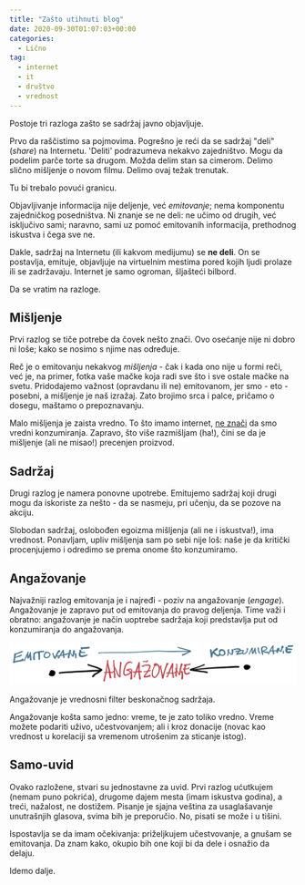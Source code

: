 ```yaml
---
title: "Zašto utihnuti blog"
date: 2020-09-30T01:07:03+00:00
categories:
  - Lično
tag:
  - internet
  - it
  - društvo
  - vrednost
---
```


Postoje tri razloga zašto se sadržaj javno objavljuje.

<!--more-->

Prvo da raščistimo sa pojmovima. Pogrešno je reći da se sadržaj "deli" (_share_) na Internetu. 'Deliti' podrazumeva nekakvo zajedništvo. Mogu da podelim parče torte sa drugom. Možda delim stan sa cimerom. Delimo slično mišljenje o novom filmu. Delimo ovaj težak trenutak.

Tu bi trebalo povući granicu.

Objavljivanje informacija nije deljenje, već _emitovanje_; nema komponentu zajedničkog posedništva. Ni znanje se ne deli: ne učimo od drugih, već isključivo sami; naravno, sami uz pomoć emitovanih informacija, prethodnog iskustva i čega sve ne.

Dakle, sadržaj na Internetu (ili kakvom medijumu) se **ne deli**. On se postavlja, emituje, objavljuje na virtuelnim mestima pored kojih ljudi prolaze ili se zadržavaju. Internet je samo ogroman, šljašteći bilbord.

Da se vratim na razloge.

## Mišljenje

Prvi razlog se tiče potrebe da čovek nešto znači. Ovo osećanje nije ni dobro ni loše; kako se nosimo s njime nas određuje.

Reč je o emitovanju nekakvog _mišljenja_ - čak i kada ono nije u formi reči, već je, na primer, fotka vaše mačke koja radi sve što i sve ostale mačke na svetu. Pridodajemo važnost (opravdanu ili ne) emitovanom, jer smo - eto - posebni, a mišljenje je naš izražaj. Zato brojimo srca i palce, pričamo o dosegu, maštamo o prepoznavanju.

Malo mišljenja je zaista vredno. To što imamo internet, [ne znači](https://oblac.rs/licemerje-narcisoidnosti/) da smo vredni konzumiranja. Zapravo, što više razmišljam (ha!), čini se da je mišljenje (ali ne misao!) precenjen proizvod.

## Sadržaj

Drugi razlog je namera ponovne upotrebe. Emitujemo sadržaj koji drugi mogu da iskoriste za nešto - da se nasmeju, pri učenju, da se pozove na akciju.

Slobodan sadržaj, oslobođen egoizma mišljenja (ali ne i iskustva!), ima vrednost. Ponavljam, upliv mišljenja sam po sebi nije loš: naše je da kritički procenjujemo i odredimo se prema onome što konzumiramo.

## Angažovanje

Najvažniji razlog emitovanja je i najređi - poziv na angažovanje (_engage_). Angažovanje je zapravo put od emitovanja do pravog deljenja. Time važi i obratno: angažovanje je način uoptrebe sadržaja koji predstavlja put od konzumiranja do angažovanja.

![](eak.png)

Angažovanje je vrednosni filter beskonačnog sadržaja.

Angažovanje košta samo jedno: vreme, te je zato toliko vredno. Vreme možete podariti uživo, učestvovanjem; ali i kroz donacije (novac kao vrednost u korelaciji sa vremenom utrošenim za sticanje istog).

## Samo-uvid

Ovako razložene, stvari su jednostavne za uvid. Prvi razlog ućutkujem (nemam puno pokrića), drugome dajem mesta (imam iskustva godina), a treći, nažalost, ne dostižem. Pisanje je sjajna veština za usaglašavanje unutrašnjih glasova, svima bih je preporučio. No, pisati se može i u tišini.

Ispostavlja se da imam očekivanja: priželjkujem učestvovanje, a gnušam se emitovanja. Da znam kako, okupio bih one koji bi da dele i osnažio da delaju.

Idemo dalje.
